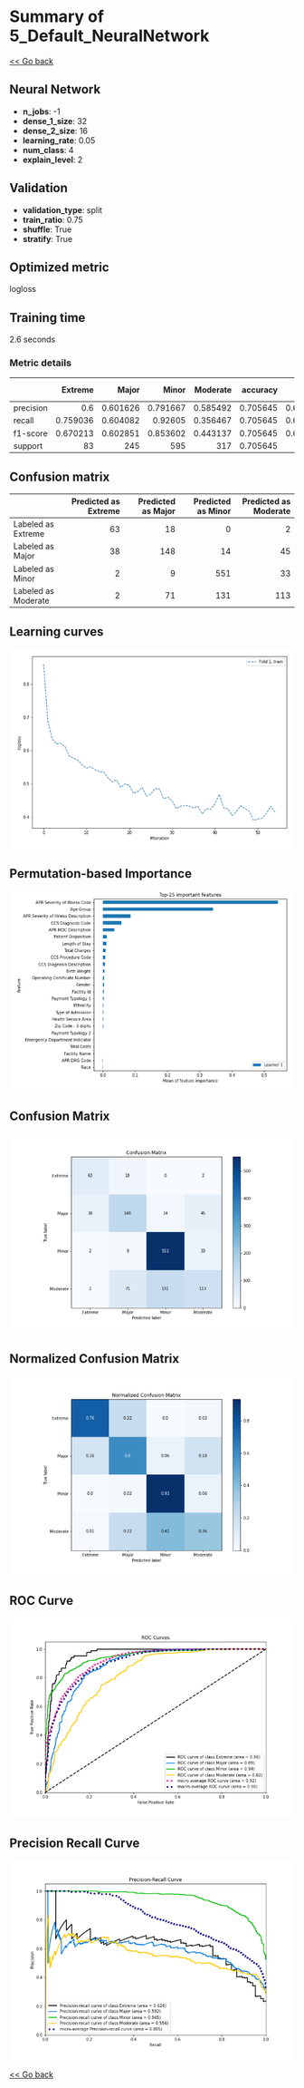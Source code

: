 # Summary of 5_Default_NeuralNetwork

[<< Go back](../README.md)


## Neural Network
- **n_jobs**: -1
- **dense_1_size**: 32
- **dense_2_size**: 16
- **learning_rate**: 0.05
- **num_class**: 4
- **explain_level**: 2

## Validation
 - **validation_type**: split
 - **train_ratio**: 0.75
 - **shuffle**: True
 - **stratify**: True

## Optimized metric
logloss

## Training time

2.6 seconds

### Metric details
|           |   Extreme |      Major |      Minor |   Moderate |   accuracy |   macro avg |   weighted avg |   logloss |
|:----------|----------:|-----------:|-----------:|-----------:|-----------:|------------:|---------------:|----------:|
| precision |  0.6      |   0.601626 |   0.791667 |   0.585492 |   0.705645 |    0.644696 |       0.688582 |   0.69787 |
| recall    |  0.759036 |   0.604082 |   0.92605  |   0.356467 |   0.705645 |    0.661409 |       0.705645 |   0.69787 |
| f1-score  |  0.670213 |   0.602851 |   0.853602 |   0.443137 |   0.705645 |    0.642451 |       0.68685  |   0.69787 |
| support   | 83        | 245        | 595        | 317        |   0.705645 | 1240        |    1240        |   0.69787 |


## Confusion matrix
|                     |   Predicted as Extreme |   Predicted as Major |   Predicted as Minor |   Predicted as Moderate |
|:--------------------|-----------------------:|---------------------:|---------------------:|------------------------:|
| Labeled as Extreme  |                     63 |                   18 |                    0 |                       2 |
| Labeled as Major    |                     38 |                  148 |                   14 |                      45 |
| Labeled as Minor    |                      2 |                    9 |                  551 |                      33 |
| Labeled as Moderate |                      2 |                   71 |                  131 |                     113 |

## Learning curves
![Learning curves](learning_curves.png)

## Permutation-based Importance
![Permutation-based Importance](permutation_importance.png)
## Confusion Matrix

![Confusion Matrix](confusion_matrix.png)


## Normalized Confusion Matrix

![Normalized Confusion Matrix](confusion_matrix_normalized.png)


## ROC Curve

![ROC Curve](roc_curve.png)


## Precision Recall Curve

![Precision Recall Curve](precision_recall_curve.png)



[<< Go back](../README.md)
